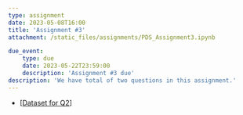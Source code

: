 ```yaml
---
type: assignment
date: 2023-05-08T16:00
title: 'Assignment #3'
attachment: /static_files/assignments/PDS_Assignment3.ipynb

due_event: 
    type: due
    date: 2023-05-22T23:59:00
    description: 'Assignment #3 due'
description: 'We have total of two questions in this assignment.'
---
```

- [[Dataset for Q2]](https://drive.google.com/file/d/1zLUix-v08cUQViCaamjutM-FXn6eD1IL/view?usp=sharing)
